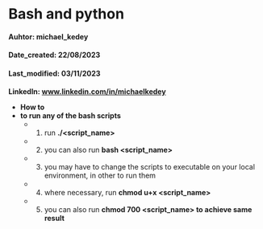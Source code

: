 # Bash and python

#### Auhtor: michael_kedey
#### Date_created: 22/08/2023
#### Last_modified: 03/11/2023

**LinkedIn: www.linkedin.com/in/michaelkedey**

- **How to**
- **to run any of the bash scripts**
    - 1. run **./<script_name>**
    - 2. you can also run **bash <script_name>**
    - 3. you may have to change the scripts to executable on your local environment, in other to run them
    - 4. where necessary, run **chmod u+x <script_name>**
    - 5. you can also run **chmod 700 <script_name> to achieve same result**
